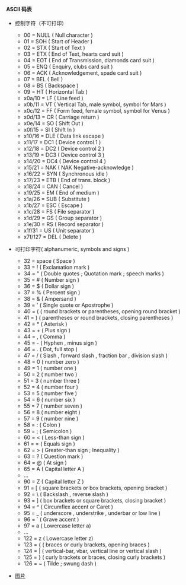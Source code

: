 #### ASCII 码表  
- 控制字符（不可打印）
    - 00 = NULL ( Null character )
    - 01 = SOH ( Start of Header )
    - 02 = STX ( Start of Text )
    - 03 = ETX ( End of Text, hearts card suit )
    - 04 = EOT ( End of Transmission, diamonds card suit )
    - 05 = ENQ ( Enquiry, clubs card suit )
    - 06 = ACK ( Acknowledgement, spade card suit )
    - 07 = BEL ( Bell )
    - 08 = BS ( Backspace )
    - 09 = HT ( Horizontal Tab )
    - x0a/10 = LF ( Line feed )
    - x0b/11 = VT ( Vertical Tab, male symbol, symbol for Mars )
    - x0c/12 = FF ( Form feed, female symbol, symbol for Venus )
    - x0d/13 = CR ( Carriage return )
    - x0e/14 = SO ( Shift Out )
    - x0f/15 = SI ( Shift In )
    - x10/16 = DLE ( Data link escape )
    - x11/17 = DC1 ( Device control 1 )
    - x12/18 = DC2 ( Device control 2 )
    - x13/19 = DC3 ( Device control 3 )
    - x14/20 = DC4 ( Device control 4 )
    - x15/21 = NAK ( NAK Negative-acknowledge )
    - x16/22 = SYN ( Synchronous idle )
    - x17/23 = ETB ( End of trans. block )
    - x18/24 = CAN ( Cancel )
    - x19/25 = EM ( End of medium )
    - x1a/26 = SUB ( Substitute )
    - x1b/27 = ESC ( Escape )
    - x1c/28 = FS ( File separator )
    - x1d/29 = GS ( Group separator )
    - x1e/30 = RS ( Record separator )
    - x1f/31 = US ( Unit separator )
    - x7f/127 = DEL ( Delete )

- 可打印字符( alphanumeric, symbols and signs )    
    - 32 = space ( Space )
    - 33 = ! ( Exclamation mark )
    - 34 = " ( Double quotes ; Quotation mark ; speech marks )
    - 35 = # ( Number sign )
    - 36 = $ ( Dollar sign )
    - 37 = % ( Percent sign )
    - 38 = & ( Ampersand )
    - 39 = ' ( Single quote or Apostrophe )
    - 40 = ( ( round brackets or parentheses, opening round bracket )
    - 41 = ) ( parentheses or round brackets, closing parentheses )
    - 42 = * ( Asterisk )
    - 43 = + ( Plus sign )
    - 44 = , ( Comma )
    - 45 = - ( Hyphen , minus sign )
    - 46 = . ( Dot, full stop )
    - 47 = / ( Slash , forward slash , fraction bar , division slash )
    - 48 = 0 ( number zero )
    - 49 = 1 ( number one )
    - 50 = 2 ( number two )
    - 51 = 3 ( number three )
    - 52 = 4 ( number four )
    - 53 = 5 ( number five )
    - 54 = 6 ( number six )
    - 55 = 7 ( number seven )
    - 56 = 8 ( number eight )
    - 57 = 9 ( number nine )
    - 58 = : ( Colon )
    - 59 = ; ( Semicolon )
    - 60 = \< ( Less-than sign )
    - 61 = \= ( Equals sign )
    - 62 = \> ( Greater-than sign ; Inequality )
    - 63 = ? ( Question mark )
    - 64 = @ ( At sign )
    - 65 = A ( Capital letter A )
    - ...
    - 90 = Z ( Capital letter Z )
    - 91 = [ ( square brackets or box brackets, opening bracket )
    - 92 = \ ( Backslash , reverse slash )
    - 93 = ] ( box brackets or square brackets, closing bracket )
    - 94 = ^ ( Circumflex accent or Caret )
    - 95 = _ ( underscore , understrike , underbar or low line )
    - 96 = \` ( Grave accent )
    - 97 = a ( Lowercase letter a)
    - ...
    - 122 = z ( Lowercase letter z)
    - 123 = { ( braces or curly brackets, opening braces )
    - 124 = | ( vertical-bar, vbar, vertical line or vertical slash )
    - 125 = } ( curly brackets or braces, closing curly brackets )
    - 126 = ~ ( Tilde ; swung dash )

- [图片](/home/axu/Pictures/ascii.png)
        

